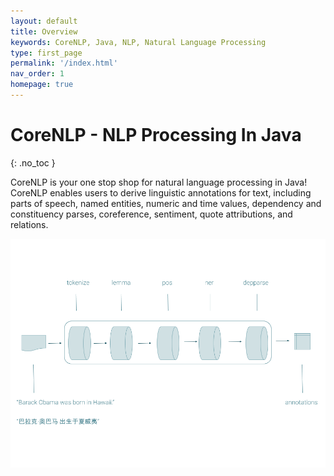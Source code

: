 ```yaml
---
layout: default
title: Overview
keywords: CoreNLP, Java, NLP, Natural Language Processing
type: first_page
permalink: '/index.html'
nav_order: 1
homepage: true
---
```


# CoreNLP - NLP Processing In Java
{: .no_toc }

CoreNLP is your one stop shop for natural language processing in Java! CoreNLP enables users to derive linguistic annotations for text, including
parts of speech, named entities, numeric and time values, dependency and constituency parses, coreference, sentiment, quote attributions, and relations. 


<p align="center">
   <img src="assets/images/pipeline.png">
</p>
